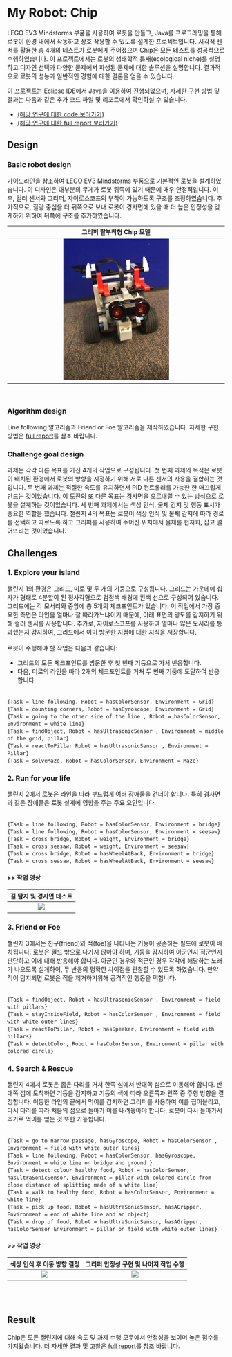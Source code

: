 # My Robot: Chip

LEGO EV3 Mindstorms 부품을 사용하여 로봇을 만들고, Java를 프로그래밍을 통해 로봇이 환경 내에서 작동하고 상호 작용할 수 있도록 설계한 프로젝트입니다. 시각적 센서를 활용한 총 4개의 테스트가 로봇에게 주어졌으며 Chip은 모든 테스트를 성공적으로 수행하였습니다. 이 프로젝트에서는 로봇의 생태학적 틈새(ecological niche)를 설명하고 디자인 선택과 다양한 문제에서 파생된 문제에 대한 솔루션을 설명합니다. 결과적으로 로봇의 성능과 일반적인 경험에 대한 결론을 얻을 수 있습니다.

이 프로젝트는 Eclipse IDE에서 Java을 이용하여 진행되었으며, 자세한 구현 방법 및 결과는 다음과 같은 추가 코드 파일 및 리포트에서 확인하실 수 있습니다.<br/> 
- [(해당 연구에 대한 code 보러가기)](/code) <br/>
- [(해당 연구에 대한 full report 보러가기)](report.pdf) <br/> 

## Design

### Basic robot design

[가이드라인](https://le-www-live-s.legocdn.com/sc/media/lessons/mindstorms-ev3/building-instructions/ev3-rem-driving-base-79bebfc16bd491186ea9c9069842155e.pdf)을 참조하여 LEGO EV3 Mindstorms 부품으로 기본적인 로봇을 설계하였습니다. 이 디자인은 대부분의 무게가 로봇 뒤쪽에 있기 때문에 매우 안정적입니다. 이후, 컬러 센서와 그리퍼, 자이로스코프의 부착이 가능하도록 구조를 조정하였습니다. 추가적으로, 질량 중심을 더 뒤쪽으로 보내 로봇이 경사면에 있을 때 더 높은 안정성을 갖게하기 위하여 뒤쪽에 구조를 추가하였습니다.<br/>

| 그리퍼 탈부착형 Chip 모델 |
|:--:|
|<img src="img/ChipNew.jpeg" width="50%"/>|<br/>
<br/>


### Algorithm design

Line following 알고리즘과 Friend or Foe 알고리즘을 제작하였습니다. 자세한 구현 방법은 [full report](report.pdf)를 참조 바랍니다.

### Challenge goal design

과제는 각각 다른 목표를 가진 4개의 작업으로 구성됩니다. 첫 번째 과제의 목적은 로봇이 배치된 환경에서 로봇의 방향을 지정하기 위해 서로 다른 센서의 사용을 결합하는 것입니다. 두 번째 과제는 적절한 속도를 유지하면서 PID 컨트롤러를 가능한 한 매끄럽게 만드는 것이었습니다. 이 도전의 또 다른 목표는 경사면을 오르내릴 수 있는 방식으로 로봇을 설계하는 것이었습니다. 세 번째 과제에서는 색상 인식, 물체 감지 및 행동 표시가 중요한 역할을 했습니다. 챌린지 4의 목표는 로봇이 색상 인식 및 물체 감지에 따라 경로를 선택하고 따르도록 하고 그리퍼를 사용하여 주어진 위치에서 물체를 현지화, 잡고 떨어뜨리는 것이었습니다.


## Challenges

### 1. Explore your island 
챌린지 1의 환경은 그리드, 미로 및 두 개의 기둥으로 구성됩니다. 그리드는 가운데에 십자가 형태로 4분할이 된 정사각형으로 검정색 배경에 흰색 선으로 구성되어 있습니다. 그리드에는 각 모서리와 중앙에 총 5개의 체크포인트가 있습니다. 이 작업에서 가장 중요한 측면은 라인을 얼마나 잘 따라가느냐이기 때문에, 아래 표면의 광도를 감지하기 위해 컬러 센서를 사용합니다. 추가로, 자이로스코프를 사용하여 얼마나 많은 모서리를 통과했는지 감지하여, 그리드에서 이미 방문한 지점에 대한 지식을 저장합니다. <br/><br/>
로봇이 수행해야 할 작업은 다음과 같습니다: <br/>
- 그리드의 모든 체크포인트를 방문한 후 첫 번째 기둥으로 가서 반응합니다.  <br/>
- 다음, 미로의 라인을 따라 2개의 체크포인트를 거쳐 두 번째 기둥에 도달하여 반응합니다. 
<br/><br/>

``{Task = line following, Robot = hasColorSensor, Environment = Grid}``<br/>
``{Task = counting corners, Robot = hasGyroscope, Environment = Grid}``<br/>
``{Task = going to the other side of the line , Robot = hasColorSensor, Environment = white line}``<br/>
``{Task = findObject, Robot = hasUltrasonicSensor , Environment = middle of the grid, pillar}``<br/>
``{Task = reactToPillar Robot = hasUltrasonicSensor , Environment = Pillar}``<br/>
``{Task = solveMaze, Robot = hasColorSensor, Environment = Maze}``<br/>


### 2. Run for your life 

챌린지 2에서 로봇은 라인을 따라 부드럽게 여러 장애물을 건너야 합니다. 특히 경사면과 같은 장애물은 로봇 설계에 영향을 주는 주요 요인입니다.
<br/><br/>

``{Task = line following, Robot = hasColorSensor, Environment = bridge}``<br/>
``{Task = line following, Robot = hasColorSensor, Environment = seesaw}``<br/>
``{Task = cross bridge, Robot = weight, Environment = bridge}``<br/>
``{Task = cross seesaw, Robot = weight, Environment = seesaw}``<br/>
``{Task = cross bridge, Robot = hasWheelAtBack, Environment = bridge}``<br/> 
``{Task = cross seesaw, Robot = hasWheelAtBack, Environment = seesaw}``<br/>


#### >> 작업 영상<br/>

| 길 탐지 및 경사면 테스트 |
|:--:|
|<img src="img/chip1.gif" width="90%"/>|<br/>




### 3. Friend or Foe 

챌린지 3에서는 친구(friend)와 적(foe)을 나타내는 기둥이 공존하는 필드에 로봇이 배치됩니다. 로봇은 필드 밖으로 나가지 않아야 하며, 기둥을 감지하여 아군인지 적군인지 판단하고 이에 대해 반응해야 합니다. 아군인 경우와 적군인 경우 각각에 해당하는 노래가 나오도록 설계하여, 두 반응의 명확한 차이점을 관찰할 수 있도록 하였습니다. 만약 적이 탐지되면 로봇은 적을 제거하기위해 공격적인 행동을 택합니다.<br/><br/>

``{Task = findObject, Robot = hasUltrasonicSensor , Environment = field with pillars}``<br/>
``{Task = stayInsideField, Robot = hasColorSensor , Environment = field with white outer lines}``<br/> 
``{Task = reactToPillar, Robot = hasSpeaker, Environment = field with pillars}``<br/>
``{Task = detectColor, Robot = hasColorSensor, Environment = pillar with colored circle}``<br/>



### 4. Search & Rescue 

챌린지 4에서 로봇은 좁은 다리를 거쳐 한쪽 섬에서 반대쪽 섬으로 이동해야 합니다. 반대쪽 섬에 도착하면 기둥을 감지하고 기둥의 색에 따라 오른쪽과 왼쪽 중 주행 방향을 결정합니다. 이동한 라인의 끝에서 먹이를 감지하면 그리퍼를 사용하여 이를 집어올리고, 다시 다리를 따라 처음의 섬으로 돌아가 이를 내려놓아야 합니다. 로봇이 다시 돌아가서 추가로 먹이를 얻는 것 또한 가능합니다.<br/><br/>

``{Task = go to narrow passage, hasGyroscope, Robot = hasColorSensor , Environment = field with white outer lines}``<br/>
``{Task = line following, Robot = hasColorSensor, hasGyroscope, Environment = white line on bridge and ground }``<br/>
``{Task = detect colour healthy food, Robot = hasColorSensor, hasUltraSonicSensor, Environment = pillar with colored circle from close distance of splitting made of a white line}``<br/>
``{Task = walk to healthy food, Robot = hasColorSensor, Environment = white line}``<br/>
``{Task = pick up food, Robot = hasUltraSonicSensor, hasAGripper, Environment = end of white line and an object}``<br/>
``{Task = drop of food, Robot = hasUltraSonicSensor, hasAGripper, hasColorSensor Environment = pillar on field with white outer lines}``<br/>

#### >> 작업 영상<br/>

| 색상 인식 후 이동 방향 결정 | 그리퍼 안정성 구현 및 나머지 작업 수행 |
|:--:|:--:|
| <img src="img/chip4-2.gif" width="85%"/> | <img src="img/chip4-1.gif" width="85%/"> |
<br/><br/>


## Result

Chip은 모든 챌린지에 대해 속도 및 과제 수행 모두에서 안정성을 보이며 높은 점수를 가져왔습니다. 더 자세한 결과 및 고찰은 [full report](report.pdf)를 참조 바랍니다.


